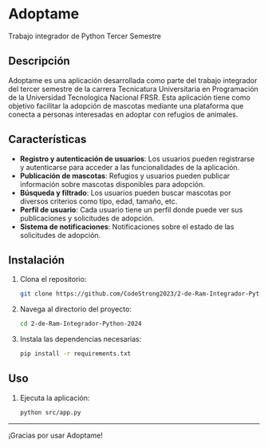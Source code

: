 # Adoptame

Trabajo integrador de Python Tercer Semestre

## Descripción

Adoptame es una aplicación desarrollada como parte del trabajo integrador del tercer semestre de la carrera Tecnicatura Universitaria en Programación de la Universidad Tecnologica Nacional FRSR. Esta aplicación tiene como objetivo facilitar la adopción de mascotas mediante una plataforma que conecta a personas interesadas en adoptar con refugios de animales.

## Características

- **Registro y autenticación de usuarios**: Los usuarios pueden registrarse y autenticarse para acceder a las funcionalidades de la aplicación.
- **Publicación de mascotas**: Refugios y usuarios pueden publicar información sobre mascotas disponibles para adopción.
- **Búsqueda y filtrado**: Los usuarios pueden buscar mascotas por diversos criterios como tipo, edad, tamaño, etc.
- **Perfil de usuario**: Cada usuario tiene un perfil donde puede ver sus publicaciones y solicitudes de adopción.
- **Sistema de notificaciones**: Notificaciones sobre el estado de las solicitudes de adopción.

## Instalación

1. Clona el repositorio:
    ```sh
    git clone https://github.com/CodeStrong2023/2-de-Ram-Integrador-Python-2024.git
    ```
2. Navega al directorio del proyecto:
    ```sh
    cd 2-de-Ram-Integrador-Python-2024
    ```
3. Instala las dependencias necesarias:
    ```sh
    pip install -r requirements.txt
    ```

## Uso

1. Ejecuta la aplicación:
    ```sh
    python src/app.py
    ```




---

¡Gracias por usar Adoptame! 

